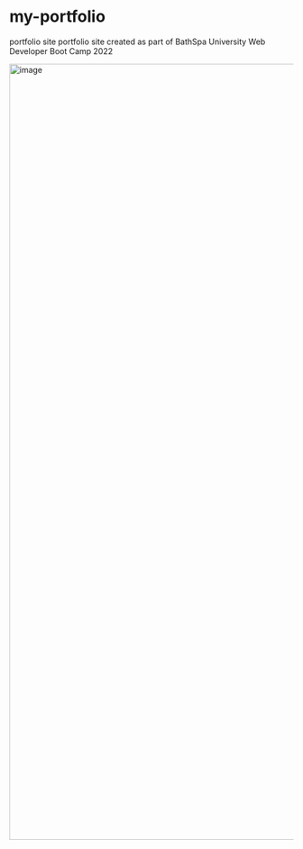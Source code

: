 # my-portfolio
portfolio site
portfolio site created as part of BathSpa University Web Developer Boot Camp 2022

<img width="1376" alt="image" src="https://user-images.githubusercontent.com/101003808/170945497-d888c26e-6d38-4993-a3c9-1cc0705ea1e5.png">

